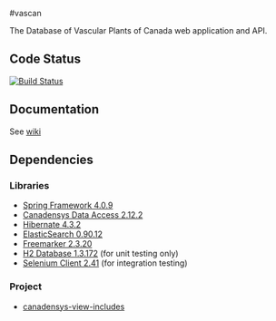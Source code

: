 #vascan

The Database of Vascular Plants of Canada web application and API.

Code Status
-----------
[![Build Status](https://travis-ci.org/Canadensys/vascan.png)](https://travis-ci.org/Canadensys/vascan)

Documentation
-------------
See [wiki](https://github.com/Canadensys/vascan/wiki)

Dependencies
------------
### Libraries
* [Spring Framework 4.0.9](http://www.springsource.org/spring-framework)
* [Canadensys Data Access 2.12.2](https://github.com/Canadensys/canadensys-data-access)
* [Hibernate 4.3.2](http://www.hibernate.org/)
* [ElasticSearch 0.90.12](http://www.elasticsearch.org/)
* [Freemarker 2.3.20](http://freemarker.sourceforge.net/)
* [H2 Database 1.3.172](http://www.h2database.com) (for unit testing only)
* [Selenium Client 2.41](http://docs.seleniumhq.org/download/) (for integration testing)

### Project
* [canadensys-view-includes](https://github.com/Canadensys/canadensys-view-includes)
